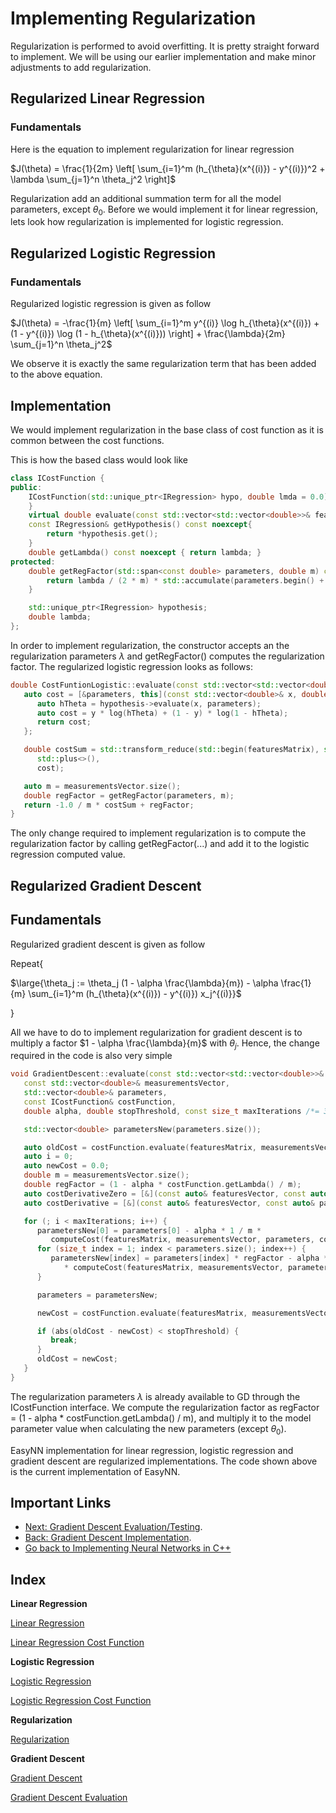 # Implementing Regularization

Regularization is performed to avoid overfitting. It is pretty straight forward to implement. We will be using our earlier implementation and make minor adjustments to add regularization.

## Regularized Linear Regression

### Fundamentals

Here is the equation to implement regularization for linear regression

$J(\theta) = \frac{1}{2m} \left[ \sum_{i=1}^m (h_{\theta}(x^{(i)}) - y^{(i)})^2 + \lambda \sum_{j=1}^n \theta_j^2 \right]$

Regularization add an additional summation term for all the model parameters, except $\theta_0$. Before we would implement it for linear regression, lets look how regularization is implemented for logistic regression.

## Regularized Logistic Regression

### Fundamentals

Regularized logistic regression is given as follow

$J(\theta) = -\frac{1}{m} \left[ \sum_{i=1}^m y^{(i)} \log h_{\theta}(x^{(i)}) + (1 - y^{(i)}) \log (1 - h_{\theta}(x^{(i)})) \right] + \frac{\lambda}{2m} \sum_{j=1}^n \theta_j^2$

We observe it is exactly the same regularization term that has been added to the above equation.

## Implementation

We would implement regularization in the base class of cost function as it is common between the cost functions. 

This is how the based class would look like

```cpp
class ICostFunction {
public:
    ICostFunction(std::unique_ptr<IRegression> hypo, double lmda = 0.0) : hypothesis{ std::move(hypo) }, lambda{ lmda } {
    }
    virtual double evaluate(const std::vector<std::vector<double>>& featuresMatrix, std::span<const double> measurementsVector, std::span<const double> parameters) const = 0;
    const IRegression& getHypothesis() const noexcept{
        return *hypothesis.get();
    }
    double getLambda() const noexcept { return lambda; }
protected:
    double getRegFactor(std::span<const double> parameters, double m) const noexcept{
        return lambda / (2 * m) * std::accumulate(parameters.begin() + 1, parameters.end(), 0, [](auto acc, auto x) { return acc + x * x; });
    }

    std::unique_ptr<IRegression> hypothesis;
    double lambda;
};
```

In order to implement regularization, the constructor accepts an the regularization parameters $\lambda$ and getRegFactor() computes the regularization factor. The regularized logistic regression looks as follows:

```cpp
double CostFuntionLogistic::evaluate(const std::vector<std::vector<double>>& featuresMatrix, std::span<const double> measurementsVector, std::span<const double> parameters) const{
   auto cost = [&parameters, this](const std::vector<double>& x, double y) -> double {
      auto hTheta = hypothesis->evaluate(x, parameters);
      auto cost = y * log(hTheta) + (1 - y) * log(1 - hTheta);
      return cost;
   };

   double costSum = std::transform_reduce(std::begin(featuresMatrix), std::end(featuresMatrix), std::begin(measurementsVector), 0.0,
      std::plus<>(),
      cost);

   auto m = measurementsVector.size();
   double regFactor = getRegFactor(parameters, m);
   return -1.0 / m * costSum + regFactor;
}
```

The only change required to implement regularization is to compute the regularization factor by calling getRegFactor(...) and add it to the logistic regression computed value.

## Regularized Gradient Descent

## Fundamentals

Regularized gradient descent is given as follow

Repeat{

$\large{\theta_j := \theta_j (1 - \alpha \frac{\lambda}{m}) - \alpha \frac{1}{m} \sum_{i=1}^m (h_{\theta}(x^{(i)}) - y^{(i)}) x_j^{(i)}}$

}

All we have to do to implement regularization for gradient descent is to multiply a factor $1 - \alpha \frac{\lambda}{m}$ with $\theta_j$. Hence, the change required in the code is also very simple

```cpp
void GradientDescent::evaluate(const std::vector<std::vector<double>>& featuresMatrix,
   const std::vector<double>& measurementsVector,
   std::vector<double>& parameters,
   const ICostFunction& costFunction,
   double alpha, double stopThreshold, const size_t maxIterations /*= 3000*/) {

   std::vector<double> parametersNew(parameters.size());

   auto oldCost = costFunction.evaluate(featuresMatrix, measurementsVector, parameters);
   auto i = 0;
   auto newCost = 0.0;
   double m = measurementsVector.size();
   double regFactor = (1 - alpha * costFunction.getLambda() / m);
   auto costDerivativeZero = [&](const auto& featuresVector, const auto& parameters, auto measurement, size_t index) {return costFunction.getHypothesis().evaluate(featuresVector, parameters) - measurement; };
   auto costDerivative = [&](const auto& featuresVector, const auto& parameters, auto measurement, size_t index) {return (costFunction.getHypothesis().evaluate(featuresVector, parameters) - measurement) * featuresVector[index - 1]; };

   for (; i < maxIterations; i++) {
      parametersNew[0] = parameters[0] - alpha * 1 / m *
         computeCost(featuresMatrix, measurementsVector, parameters, costDerivativeZero);
      for (size_t index = 1; index < parameters.size(); index++) {
         parametersNew[index] = parameters[index] * regFactor - alpha * 1 / m
            * computeCost(featuresMatrix, measurementsVector, parameters, costDerivative, index);
      }

      parameters = parametersNew;

      newCost = costFunction.evaluate(featuresMatrix, measurementsVector, parametersNew);

      if (abs(oldCost - newCost) < stopThreshold) {
         break;
      }
      oldCost = newCost;
   }
}
```

The regularization parameters $\lambda$ is already available to GD through the ICostFunction interface. We compute the regularization factor as regFactor = (1 - alpha * costFunction.getLambda() / m), and multiply it to the model parameter value when calculating the new parameters (except $\theta_0$).

EasyNN implementation for linear regression, logistic regression and gradient descent are regularized implementations. The code shown above is the current implementation of EasyNN.

## Important Links
* [Next: Gradient Descent Evaluation/Testing](./GradientDescentTest.md).
* [Back: Gradient Descent Implementation](./GradientDescent.md).
* [Go back to Implementing Neural Networks in C++](./index.md)

## Index

**Linear Regression**

[Linear Regression](./LinearRegression.md)

[Linear Regression Cost Function](./CostFunctionLinearRegression.md)

**Logistic Regression**

[Logistic Regression](./LogisticRegression.md)

[Logistic Regression Cost Function](./CostFunctionLogisticRegression.md)

**Regularization**

[Regularization](./Regularization.md)

**Gradient Descent**

[Gradient Descent](./GradientDescent.md)

[Gradient Descent Evaluation](./GradientDescentTest.md)